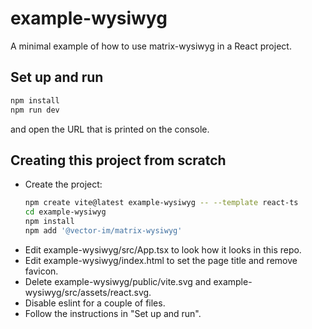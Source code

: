 # example-wysiwyg

A minimal example of how to use matrix-wysiwyg in a React project.

## Set up and run

```bash
npm install
npm run dev
```

and open the URL that is printed on the console.

## Creating this project from scratch

* Create the project:
    ```bash
    npm create vite@latest example-wysiwyg -- --template react-ts
    cd example-wysiwyg
    npm install
    npm add '@vector-im/matrix-wysiwyg'
    ```
* Edit example-wysiwyg/src/App.tsx to look how it looks in this repo.
* Edit example-wysiwyg/index.html to set the page title and remove favicon.
* Delete example-wysiwyg/public/vite.svg and
  example-wysiwyg/src/assets/react.svg.
* Disable eslint for a couple of files.
* Follow the instructions in "Set up and run".
